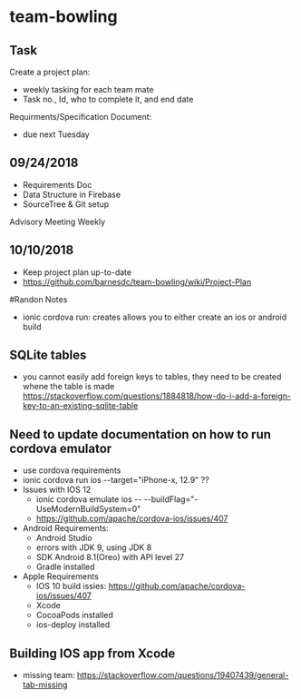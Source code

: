 # team-bowling

## Task

Create a project plan:

- weekly tasking for each team mate
- Task no., Id, who to complete it, and end date

Requirments/Specification Document:

- due next Tuesday

## 09/24/2018

- Requirements Doc
- Data Structure in Firebase
- SourceTree & Git setup

Advisory Meeting Weekly

## 10/10/2018

- Keep project plan up-to-date
- https://github.com/barnesdc/team-bowling/wiki/Project-Plan

#Randon Notes

- ionic cordova run: creates allows you to either create an ios or android build

## SQLite tables

- you cannot easily add foreign keys to tables, they need to be created whene the table is made
  https://stackoverflow.com/questions/1884818/how-do-i-add-a-foreign-key-to-an-existing-sqlite-table

## Need to update documentation on how to run cordova emulator

- use cordova requirements
- ionic cordova run ios --target="iPhone-x, 12.9" ??
- Issues with IOS 12
  - ionic cordova emulate ios -- --buildFlag="-UseModernBuildSystem=0"
  - https://github.com/apache/cordova-ios/issues/407
- Android Requirements:
  - Android Studio
  - errors with JDK 9, using JDK 8
  - SDK Android 8.1(Oreo) with API level 27
  - Gradle installed
- Apple Requirements
  - IOS 10 build issies: https://github.com/apache/cordova-ios/issues/407
  - Xcode
  - CocoaPods installed
  - ios-deploy installed
  
## Building IOS app from Xcode
  - missing team: https://stackoverflow.com/questions/19407439/general-tab-missing

